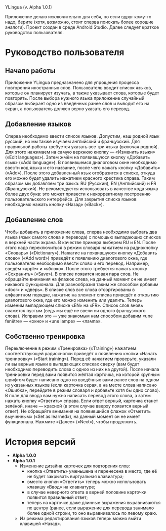 YLingua
(v. Alpha 1.0.1)

Приложение делаю исключительно для себя, но если вдруг кому-то надо, берите (хотя, возможно, стоит сперва поискать более хорошие аналоги).
Проект создан в среде Android Studio.
Далее следует краткое руководство пользователя.

# Руководство пользователя
## Начало работы
Приложение YLingua предназначено для упрощения процесса повторения иностранных слов. Пользователь вводит список языков, которые он планирует изучать, а также указывает слова, которые будет повторять. После выбора нужного языка приложение случайный образом выбирает одно из введённых ранее слов и выводит его на экран, а пользователь должен верно указать его перевод.

## Добавление языков
Сперва необходимо ввести список языков. Допустим, наш родной язык русский, но мы также изучаем английский и французский. Для правильной работы требуется указать все три языка (включая родной).
Для этого нажимаем на самую верхнюю кнопку — «Изменить языки» («Edit languages»). Затем жмём на появившуюся кнопку «Добавить язык» («Add language»). В появившемся диалоговом окне необходимо ввести код языка и его название, после чего нажать кнопку «Добавить» («Add»). После этого добавленный язык отобразится в списке, откуда его можно будет удалить нажатием красного крестика справа.
Таким образом мы добавляем три языка: RU (Русский), EN (Английский) и FR (Французский). Не рекомендуется использовать в качестве кода языка более двух букв: это может привести к некорректному построению пользовательского интерфейса.
Для закрытия списка языков необходимо нажать кнопку «Назад» («Back»).

## Добавление слов
Чтобы добавить в приложение слова, сперва необходимо выбрать два языка (язык самого слова и перевода) с помощью выпадающих списков в верхней части экрана. В качестве примера выберем RU и EN. После этого надо переключиться в режим словаря нажатием на радиокнопку «Словарь» («Dictionary»).
Нажатие на появившуюся кнопку «Добавить слово» («Add word») приведёт к появлению диалогового окна, где пользователю необходимо ввести слово и его перевод. Например, введём «apple» и «яблоко». После этого требуется нажать кнопку «Сохранить» («Save»). В списке появится новая пара слов. Не обращайте внимания на флажок слева, на данный момент он не имеет никакого функционала. Для разнообразия таким же способом добавим «door» и «дверь». В списке слов все слова отсортированы в алфавитном порядке, нажатие на элемент списка приведёт к открытию диалогового окна, где его можно изменить или удалить.
Теперь изменим выпадающем списке «EN» на «FR». Список слов вновь окажется пустым (ведь мы ещё не ввели ни одного французского слова). Исправим это — уже знакомым нам способом добавим «une fenêtre» — «окно» и «une lampe» — «лампа».

## Собственно тренировка
Переключение в режим «Тренировка» («Training») нажатием соответствующей радиокнопки приведёт к появлению кнопки «Начать тренировку» («Start training»). Перед её нажатием проверьте, указали ли вы верные языки в выпадающих списках сверху (вам будет необходимо переводить слова с одноо из них на другой). После начала тренировки перед вами появится жёлтая карточка, на которой крупным шрифтом будет написано одно из введённых вами ранее слов на одном из указанных языков (если карточка серая, а на месте слова написано «Ошибка», перейдите в режим словаря и добавьте хотя бы одно слово). В поле для ввода вам нужно написать перевод этого слова, а затем нажать кнопку «Ответить» справа. Если ответ верный, карточка станет зелёной, иначе — красной (в этом случае вверху появится верный ответ). Не обращайте внимания на появившийся флажок «Отметить выученным» («Set as learned»), на данный момент он не имеет функционала. Нажмите «Далее» («Next»), чтобы продолжить.

# История версий
- **Alpha 1.0.0**
- **Alpha 1.0.1**
  - Изменение дизайна карточек для повторения слов:
    - кнопка «Ответить» уменьшена и перенесена в место, где её не будет закрывать виртуальная клавиатура;
	- вместо кнопки «Ответить» теперь можно использовать клавишу «Ввод» на клавиатуре;
	- в случае неверного ответа в верней половине карточки появится правильный ответ;
	- теперь на карточке даже длинные выражения выравниваются по центру (ранее, если выражение для перевода занимало более одной строки, то оно выравнивалось по левому краю.
  - Из режима редактирования языков теперь можно выйти клавишей «Назад».